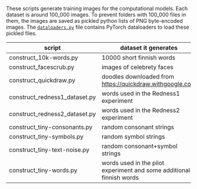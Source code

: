 These scripts generate training images for the computational models. Each dataset is around 100_000 images. To prevent folders with 100_000 files in them, the images are saved as pickled python lists of PNG byte-encoded images. The [`dataloaders.py`](../../../blob/master/dataloaders.py) file contains PyTorch dataloaders to load these pickled files.

| script                        | dataset it generates
|-------------------------------|---------------------------------------------------------------------
| construct_10k-words.py        | 10000 short finnish words
| construct_facescrub.py        | images of celebrety faces
| construct_quickdraw.py        | doodles downloaded from https://quickdraw.withgoogle.com
| construct_redness1_dataset.py | words used in the Redness1 experiment
| construct_redness2_dataset.py | words used in the Redness2 experiment
| construct_tiny-consonants.py  | random consonant strings
| construct_tiny-symbols.py     | random symbol strings
| construct_tiny-text-noise.py  | random consonant+symbol strings
| construct_tiny-words.py       | words used in the pilot experiment and some additional finnish words
